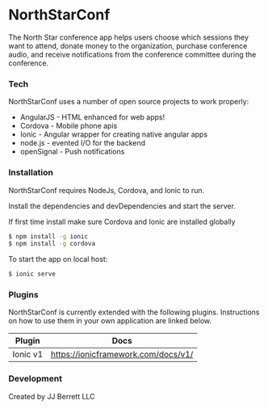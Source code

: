 # NorthStarConf

The North Star conference app helps users choose which sessions they want to attend, donate money to the organization, purchase conference audio, and receive notifications from the conference committee during the conference.
### Tech

NorthStarConf uses a number of open source projects to work properly:

* AngularJS - HTML enhanced for web apps!
* Cordova - Mobile phone apis
* Ionic - Angular wrapper for creating native angular apps
* node.js - evented I/O for the backend
* openSignal - Push notifications

### Installation

NorthStarConf requires NodeJs, Cordova, and Ionic to run.

Install the dependencies and devDependencies and start the server.

If first time install make sure Cordova and Ionic are installed globally

```sh
$ npm install -g ionic
$ npm install -g cordova
```
To start the app on local host:

```sh
$ ionic serve
```

### Plugins

NorthStarConf is currently extended with the following plugins. Instructions on how to use them in your own application are linked below.

| Plugin | Docs |
| ------ | ------ |
| Ionic v1 | https://ionicframework.com/docs/v1/ |

### Development
Created by JJ Berrett LLC
